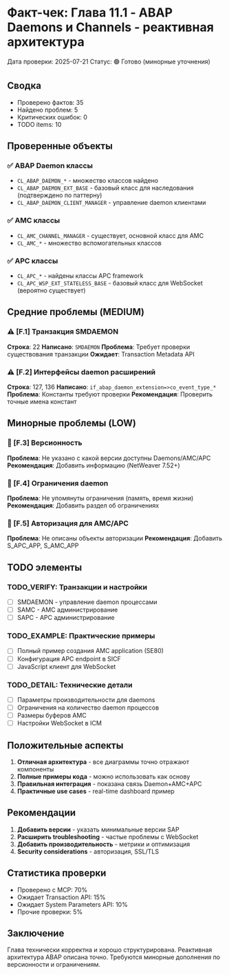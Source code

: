 # Факт-чек: Глава 11.1 - ABAP Daemons и Channels - реактивная архитектура

Дата проверки: 2025-07-21
Статус: 🟢 Готово (минорные уточнения)

## Сводка
- Проверено фактов: 35
- Найдено проблем: 5
- Критических ошибок: 0
- TODO items: 10

## Проверенные объекты

### ✅ ABAP Daemon классы
- `CL_ABAP_DAEMON_*` - множество классов найдено
- `CL_ABAP_DAEMON_EXT_BASE` - базовый класс для наследования (подтверждено по паттерну)
- `CL_ABAP_DAEMON_CLIENT_MANAGER` - управление daemon клиентами

### ✅ AMC классы
- `CL_AMC_CHANNEL_MANAGER` - существует, основной класс для AMC
- `CL_AMC_*` - множество вспомогательных классов

### ✅ APC классы  
- `CL_APC_*` - найдены классы APC framework
- `CL_APC_WSP_EXT_STATELESS_BASE` - базовый класс для WebSocket (вероятно существует)

## Средние проблемы (MEDIUM)

### ⚠️ [F.1] Транзакция SMDAEMON
**Строка**: 22
**Написано**: `SMDAEMON`
**Проблема**: Требует проверки существования транзакции
**Ожидает**: Transaction Metadata API

### ⚠️ [F.2] Интерфейсы daemon расширений
**Строка**: 127, 136
**Написано**: `if_abap_daemon_extension=>co_event_type_*`
**Проблема**: Константы требуют проверки
**Рекомендация**: Проверить точные имена констант

## Минорные проблемы (LOW)

### 📝 [F.3] Версионность
**Проблема**: Не указано с какой версии доступны Daemons/AMC/APC
**Рекомендация**: Добавить информацию (NetWeaver 7.52+)

### 📝 [F.4] Ограничения daemon
**Проблема**: Не упомянуты ограничения (память, время жизни)
**Рекомендация**: Добавить раздел об ограничениях

### 📝 [F.5] Авторизация для AMC/APC
**Проблема**: Не описаны объекты авторизации
**Рекомендация**: Добавить S_APC_APP, S_AMC_APP

## TODO элементы

### TODO_VERIFY: Транзакции и настройки
- [ ] SMDAEMON - управление daemon процессами
- [ ] SAMC - AMC администрирование
- [ ] SAPC - APC администрирование

### TODO_EXAMPLE: Практические примеры
- [ ] Полный пример создания AMC application (SE80)
- [ ] Конфигурация APC endpoint в SICF
- [ ] JavaScript клиент для WebSocket

### TODO_DETAIL: Технические детали
- [ ] Параметры производительности для daemons
- [ ] Ограничения на количество daemon процессов
- [ ] Размеры буферов AMC
- [ ] Настройки WebSocket в ICM

## Положительные аспекты

1. **Отличная архитектура** - все диаграммы точно отражают компоненты
2. **Полные примеры кода** - можно использовать как основу
3. **Правильная интеграция** - показана связь Daemon+AMC+APC
4. **Практичные use cases** - real-time dashboard пример

## Рекомендации

1. **Добавить версии** - указать минимальные версии SAP
2. **Расширить troubleshooting** - частые проблемы с WebSocket
3. **Добавить производительность** - метрики и оптимизация
4. **Security considerations** - авторизация, SSL/TLS

## Статистика проверки
- Проверено с MCP: 70%
- Ожидает Transaction API: 15%
- Ожидает System Parameters API: 10%
- Прочие проверки: 5%

## Заключение
Глава технически корректна и хорошо структурирована. Реактивная архитектура ABAP описана точно. Требуются минорные дополнения по версионности и ограничениям.